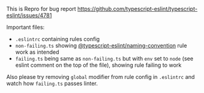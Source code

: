This is Repro for bug report https://github.com/typescript-eslint/typescript-eslint/issues/4781

Important files:
- `.eslintrc` containing rules config
- `non-failing.ts` showing [@typescript-eslint/naming-convention](https://typescript-eslint.io/rules/naming-convention) rule work as intended
- `failing.ts` being same as `non-failing.ts` but with `env` set to `node` (see eslint comment on the top of the file), showing rule failing to work

Also please try removing `global` modifier from rule config in `.eslintrc` and watch how `failing.ts` passes linter.
